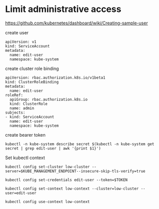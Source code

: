# Limit administrative access
https://github.com/kubernetes/dashboard/wiki/Creating-sample-user 

create user
```
apiVersion: v1
kind: ServiceAccount
metadata:
  name: edit-user
  namespace: kube-system
```

create cluster role binding
```
apiVersion: rbac.authorization.k8s.io/v1beta1
kind: ClusterRoleBinding
metadata:
  name: edit-user
roleRef:
  apiGroup: rbac.authorization.k8s.io
  kind: ClusterRole
  name: admin
subjects:
- kind: ServiceAccount
  name: edit-user
  namespace: kube-system
```

create bearer token
```
kubectl -n kube-system describe secret $(kubectl -n kube-system get secret | grep edit-user | awk '{print $1}')
```

Set kubectl context
```
kubectl config set-cluster low-cluster --server=$KUBE_MANAGEMENT_ENDPOINT--insecure-skip-tls-verify=true

kubectl config set-credentials edit-user --token=$TOKEN

kubectl config set-context low-context --cluster=low-cluster --user=edit-user

kubectl config use-context low-context
```
